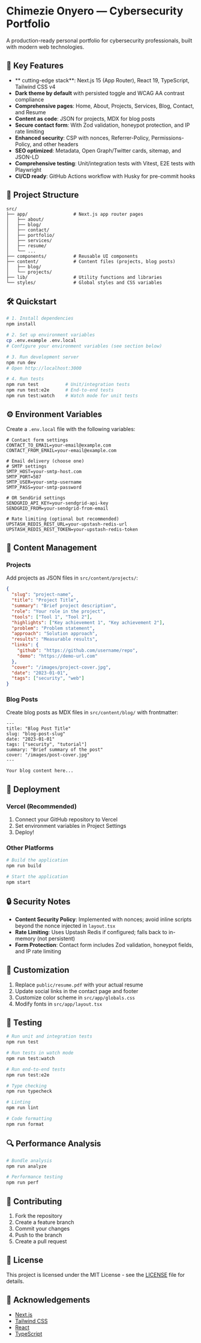 # Chimezie Onyero — Cybersecurity Portfolio

A production-ready personal portfolio for cybersecurity professionals, built with modern web technologies.

## 🚀 Key Features

- ** cutting-edge stack**: Next.js 15 (App Router), React 19, TypeScript, Tailwind CSS v4
- **Dark theme by default** with persisted toggle and WCAG AA contrast compliance
- **Comprehensive pages**: Home, About, Projects, Services, Blog, Contact, and Resume
- **Content as code**: JSON for projects, MDX for blog posts
- **Secure contact form**: With Zod validation, honeypot protection, and IP rate limiting
- **Enhanced security**: CSP with nonces, Referrer-Policy, Permissions-Policy, and other headers
- **SEO optimized**: Metadata, Open Graph/Twitter cards, sitemap, and JSON-LD
- **Comprehensive testing**: Unit/integration tests with Vitest, E2E tests with Playwright
- **CI/CD ready**: GitHub Actions workflow with Husky for pre-commit hooks

## 📁 Project Structure

```
src/
├── app/                 # Next.js app router pages
│   ├── about/
│   ├── blog/
│   ├── contact/
│   ├── portfolio/
│   ├── services/
│   ├── resume/
│   └── ...
├── components/          # Reusable UI components
├── content/             # Content files (projects, blog posts)
│   ├── blog/
│   └── projects/
├── lib/                 # Utility functions and libraries
└── styles/              # Global styles and CSS variables
```

## 🛠️ Quickstart

```bash
# 1. Install dependencies
npm install

# 2. Set up environment variables
cp .env.example .env.local
# Configure your environment variables (see section below)

# 3. Run development server
npm run dev
# Open http://localhost:3000

# 4. Run tests
npm run test          # Unit/integration tests
npm run test:e2e      # End-to-end tests
npm run test:watch    # Watch mode for unit tests
```

## ⚙️ Environment Variables

Create a `.env.local` file with the following variables:

```env
# Contact form settings
CONTACT_TO_EMAIL=your-email@example.com
CONTACT_FROM_EMAIL=your-email@example.com

# Email delivery (choose one)
# SMTP settings
SMTP_HOST=your-smtp-host.com
SMTP_PORT=587
SMTP_USER=your-smtp-username
SMTP_PASS=your-smtp-password

# OR SendGrid settings
SENDGRID_API_KEY=your-sendgrid-api-key
SENDGRID_FROM=your-sendgrid-from-email

# Rate limiting (optional but recommended)
UPSTASH_REDIS_REST_URL=your-upstash-redis-url
UPSTASH_REDIS_REST_TOKEN=your-upstash-redis-token
```

## 📝 Content Management

### Projects
Add projects as JSON files in `src/content/projects/`:

```json
{
  "slug": "project-name",
  "title": "Project Title",
  "summary": "Brief project description",
  "role": "Your role in the project",
  "tools": ["Tool 1", "Tool 2"],
  "highlights": ["Key achievement 1", "Key achievement 2"],
  "problem": "Problem statement",
  "approach": "Solution approach",
  "results": "Measurable results",
  "links": {
    "github": "https://github.com/username/repo",
    "demo": "https://demo-url.com"
  },
  "cover": "/images/project-cover.jpg",
  "date": "2023-01-01",
  "tags": ["security", "web"]
}
```

### Blog Posts
Create blog posts as MDX files in `src/content/blog/` with frontmatter:

```mdx
---
title: "Blog Post Title"
slug: "blog-post-slug"
date: "2023-01-01"
tags: ["security", "tutorial"]
summary: "Brief summary of the post"
cover: "/images/post-cover.jpg"
---

Your blog content here...
```

## 🚀 Deployment

### Vercel (Recommended)
1. Connect your GitHub repository to Vercel
2. Set environment variables in Project Settings
3. Deploy!

### Other Platforms
```bash
# Build the application
npm run build

# Start the application
npm start
```

## 🔒 Security Notes

- **Content Security Policy**: Implemented with nonces; avoid inline scripts beyond the nonce injected in `layout.tsx`
- **Rate Limiting**: Uses Upstash Redis if configured; falls back to in-memory (not persistent)
- **Form Protection**: Contact form includes Zod validation, honeypot fields, and IP rate limiting

## 🎨 Customization

1. Replace `public/resume.pdf` with your actual resume
2. Update social links in the contact page and footer
3. Customize color scheme in `src/app/globals.css`
4. Modify fonts in `src/app/layout.tsx`

## 🧪 Testing

```bash
# Run unit and integration tests
npm run test

# Run tests in watch mode
npm run test:watch

# Run end-to-end tests
npm run test:e2e

# Type checking
npm run typecheck

# Linting
npm run lint

# Code formatting
npm run format
```

## 🔍 Performance Analysis

```bash
# Bundle analysis
npm run analyze

# Performance testing
npm run perf
```

## 🤝 Contributing

1. Fork the repository
2. Create a feature branch
3. Commit your changes
4. Push to the branch
5. Create a pull request

## 📄 License

This project is licensed under the MIT License - see the [LICENSE](LICENSE) file for details.

## 🙏 Acknowledgements

- [Next.js](https://nextjs.org/)
- [Tailwind CSS](https://tailwindcss.com/)
- [React](https://reactjs.org/)
- [TypeScript](https://www.typescriptlang.org/)